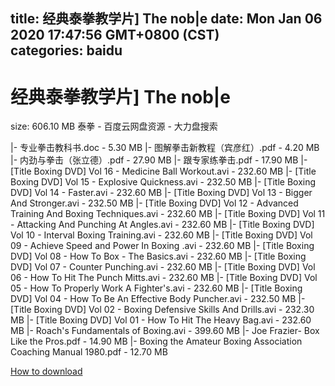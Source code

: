 
title: 经典泰拳教学片] The nob|e
date: Mon Jan 06 2020 17:47:56 GMT+0800 (CST)    
categories: baidu
---

# 经典泰拳教学片] The nob|e
size: 606.10 MB
 泰拳 - 百度云网盘资源 - 大力盘搜索
 
|- 专业拳击教科书.doc - 5.30 MB
|- 图解拳击新教程（宾彦红）.pdf - 4.20 MB
|- 内劲与拳击（张立德）.pdf - 27.90 MB
|- 跟专家练拳击.pdf - 17.90 MB
|- [Title Boxing DVD] Vol 16 - Medicine Ball Workout.avi - 232.60 MB
|- [Title Boxing DVD] Vol 15 - Explosive Quickness.avi - 232.50 MB
|- [Title Boxing DVD] Vol 14 - Faster.avi - 232.60 MB
|- [Title Boxing DVD] Vol 13 - Bigger And Stronger.avi - 232.50 MB
|- [Title Boxing DVD] Vol 12 - Advanced Training And Boxing Techniques.avi - 232.60 MB
|- [Title Boxing DVD] Vol 11 - Attacking And Punching At Angles.avi - 232.60 MB
|- [Title Boxing DVD] Vol 10 - Interval Boxing Training.avi - 232.60 MB
|- [Title Boxing DVD] Vol 09 - Achieve Speed and Power In Boxing .avi - 232.60 MB
|- [Title Boxing DVD] Vol 08 - How To Box - The Basics.avi - 232.60 MB
|- [Title Boxing DVD] Vol 07 - Counter Punching.avi - 232.60 MB
|- [Title Boxing DVD] Vol 06 - How To Hit The Punch Mitts.avi - 232.60 MB
|- [Title Boxing DVD] Vol 05 - How To Properly Work A Fighter's.avi - 232.60 MB
|- [Title Boxing DVD] Vol 04 - How To Be An Effective Body Puncher.avi - 232.50 MB
|- [Title Boxing DVD] Vol 02 - Boxing Defensive Skills And Drills.avi - 232.30 MB
|- [Title Boxing DVD] Vol 01 - How To Hit The Heavy Bag.avi - 232.60 MB
|- Roach's Fundamentals of Boxing.avi - 399.60 MB
|- Joe Frazier- Box Like the Pros.pdf - 14.90 MB
|- Boxing the Amateur Boxing Association Coaching Manual 1980.pdf - 12.70 MB

[How to download](https://bpcam.bemobtrk.com/go/2ceec3aa-1ca2-46d6-b9ff-aaa5c184517c?jno=1059)